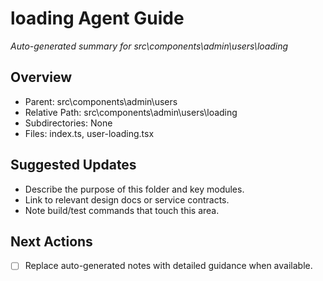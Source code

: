 ﻿# loading Agent Guide
*Auto-generated summary for src\components\admin\users\loading*

## Overview
- Parent: src\components\admin\users
- Relative Path: src\components\admin\users\loading
- Subdirectories: None
- Files: index.ts, user-loading.tsx

## Suggested Updates
- Describe the purpose of this folder and key modules.
- Link to relevant design docs or service contracts.
- Note build/test commands that touch this area.

## Next Actions
- [ ] Replace auto-generated notes with detailed guidance when available.
